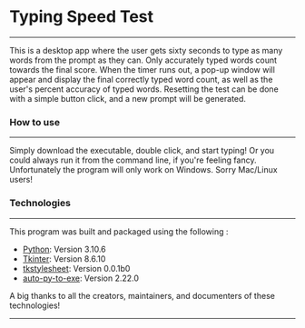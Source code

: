 # Typing Speed Test

***

This is a desktop app where the user gets sixty seconds to type as many words from the prompt as they can. Only accurately typed words count towards the final score. When the timer runs out, a pop-up window will appear and display the final correctly typed word count, as well as the user's percent accuracy of typed words. Resetting the test can be done with a simple button click, and a new prompt will be generated.

### How to use

***

Simply download the executable, double click, and start typing! Or you could always run it from the command line, if you're feeling fancy.  Unfortunately the program will only work on Windows. Sorry Mac/Linux users!

### Technologies

***

This program was built and packaged using the following :

* [Python](https://www.python.org/downloads/release/python-3106/): Version 3.10.6 
* [Tkinter](https://docs.python.org/3/library/tkinter.html): Version 8.6.10
* [tkstylesheet](https://pypi.org/project/tkstylesheet/): Version 0.0.1b0
* [auto-py-to-exe](https://pypi.org/project/auto-py-to-exe/): Version 2.22.0

A big thanks to all the creators, maintainers, and documenters of these technologies!

***
